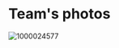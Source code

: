 Team's photos
====
![1000024577](https://github.com/user-attachments/assets/4f88a8ce-0ae3-41f9-84f3-50682fcb4726)

